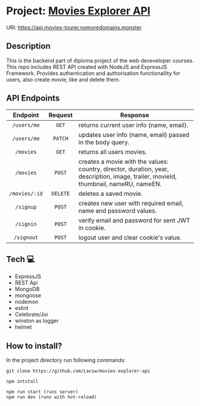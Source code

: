 # Project: [Movies Explorer API](https://github.com/Lacsw/movies-explorer-api)

URI: https://api.movies-tourer.nomoredomains.monster

## Description
This is the backend part of diploma project of the web deveveloper courses. This repo includes REST API created with NodeJS and ExpressJS Framework. Provides authentication and authorisation functionallity for users, also create movie, like and delete them.

## API Endpoints
| Endpoint | Request | Response |
| :---: | :---: | --- |
| `/users/me` | `GET` | returns current user info (name, email).
| `/users/me` | `PATCH` | updates user info (name, email) passed in the body query.
| `/movies` |`GET` | returns all users movies.
| `/movies` |`POST` | creates a movie with the values: country, director, duration, year, description, image, trailer, movieId, thumbnail, nameRU, nameEN.
| `/movies/:id` |`DELETE` | deletes a saved movie.
| `/signup` |`POST` | creates new user with required email, name and password values.
| `/signin` |`POST` | verify email and password for sent JWT in cookie.
| `/signout` |`POST` | logout user and clear cookie's value.

## Tech :computer:

- ExpressJS
- REST Api
- MongoDB
- mongoose
- nodemon
- eslint
- Celebrate/Joi
- winston as logger
- helmet

## How to install?

In the project directory run following commands:

```
git clone https://github.com/Lacsw/movies-explorer-api

npm intstall

npm run start (runs server)
npm run dev (runs with hot-reload)
```
